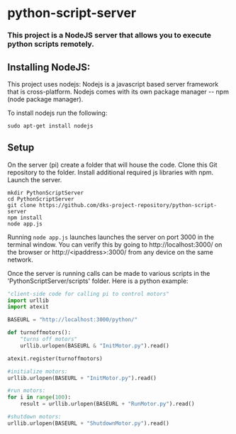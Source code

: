 # python-script-server
### This project is a NodeJS server that allows you to execute python scripts remotely.

## Installing NodeJS:
This project uses nodejs:
Nodejs is a javascript based server framework that is cross-platform.
Nodejs comes with its own package manager -- npm (node package manager).

To install nodejs run the following:
```
sudo apt-get install nodejs
```

## Setup
On the server (pi) create a folder that will house the code.
Clone this Git repository to the folder.
Install additional required js libraries with npm.
Launch the server.

```	
mkdir PythonScriptServer
cd PythonScriptServer
git clone https://github.com/dks-project-repository/python-script-server
npm install
node app.js
```

Running ```node app.js``` launches launches the server on port 3000 in the terminal window.
You can verify this by going to http://localhost:3000/ on the browser or http://&lt;ipaddress&gt;:3000/ from any device on the same network.

Once the server is running calls can be made to various scripts in the 'PythonScriptServer/scripts' folder.
Here is a python example:

```python
"client-side code for calling pi to control motors"
import urllib
import atexit

BASEURL = "http://localhost:3000/python/"

def turnoffmotors():
    "turns off motors"
    urllib.urlopen(BASEURL & "InitMotor.py").read()

atexit.register(turnoffmotors)

#initialize motors:
urllib.urlopen(BASEURL + "InitMotor.py").read()

#run motors:
for i in range(100):
    result = urllib.urlopen(BASEURL + "RunMotor.py").read()

#shutdown motors:
urllib.urlopen(BASEURL + "ShutdownMotor.py").read()
```
